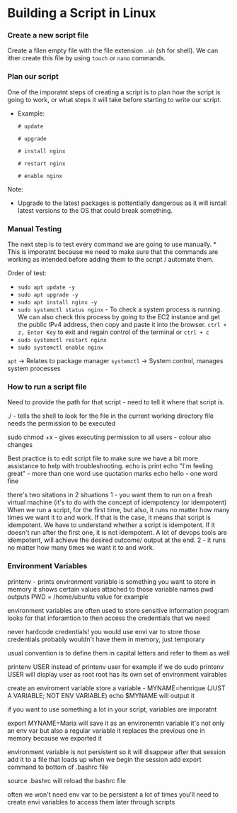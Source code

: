 # Building a Script in Linux

### Create a new script file

Create a filen empty file with the file extension `.sh` (sh for shell).
We can ither create this file by using `touch` or `nano` commands.

### Plan our script

One of the imporatnt steps of creating a script is to plan how the script is going to work, or what steps it will take before starting to write our script.
* Example:
  ```
  # update

  # upgrade

  # install nginx

  # restart nginx

  # enable nginx
  ```

Note:

* Upgrade to the latest packages is pottentially dangerous as it will isntall latest versions to the OS that could break something.

### Manual Testing

The next step is to test every command we are going to use manually. 
    * This is imporatnt because we need to make sure that the commands are working as intended before adding them to the script / automate them.

Order of test:

* `sudo apt update -y`
* `sudo apt upgrade -y` 
* `sudo apt install nginx -y`
* `sudo systemctl status nginx` - To check a system process is running. We can also check this process by going to the EC2 instance and get the public IPv4 address, then copy and paste it into the browser. `ctrl + z, Enter Key` to exit and regain control of the terminal or `ctrl + c` 
* `sudo systemctl restart nginx` 
* `sudo systemctl enable nginx`

`apt` -> Relates to package manager
`systemctl` -> System control, manages system processes

### How to run a script file

Need to provide the path for that script - need to tell it where that script is.

./ - tells the shell to look for the file in the current working directory
file needs the permission to be executed

sudo chmod +x <filename> - gives executing permission to all users - colour also changes


Best practice is to edit script file to make sure we have a bit more assistance to help with troubleshooting.
echo is print
echo "I'm feeling great" - more than one word use quotation marks
echo hello - one word fine

there's two sitations in 2 situations
1 - you want them to run on a fresh virtual machine (it's to do with the concept of idempotency (or idempotent)
When we run a script, for the first time, but also, it runs no matter how many times we want it to and work. If that is the case, it means that script is idempotent.
We have to understand whether a script is idempotent. If it doesn't run after the first one, it is not idempotent.
A lot of devops tools are idempotent, will achieve the desired outcome/ output at the end.
2 - it runs no matter how many times we want it to and work.


### Environment Variables



printenv - prints environment
variable is something you want to store in memory
it shows certain values attached to those variable names
pwd outputs PWD = /home/ubuntu value for example

environment variables are often used to store sensitive information
program looks for that inforamtion
to then access the credentials that we need

never hardcode credentials!
you would use envi var to store those credentials
probably wouldn't have them in memory, just temporary


usual convention is to define them in capital letters and refer to them as well

printenv USER instead of printenv user for example
if we do sudo printenv USER will display user as root 
root has its own set of environment vairables


create an enviroment variable
store a variable - MYNAME=henrique  (JUST A VARIABLE; NOT ENV VARIABLE)
echo $MYNAME will output it

if you want to use something a lot in your script, variables are imporatnt

export MYNAME=Maria 
will save it as an environemtn variable
it's not only an env var but also a regular variable
it replaces the previous one in memory because we exported it

environment variable is not persistent so it will disappear after that session
add it to a file that loads up when we begin the session
add export command to bottom of .bashrc file

source .bashrc will reload the bashrc file

often we won't need env var to be persistent
a lot of times you'll need to create envi variables to access them later through scripts


